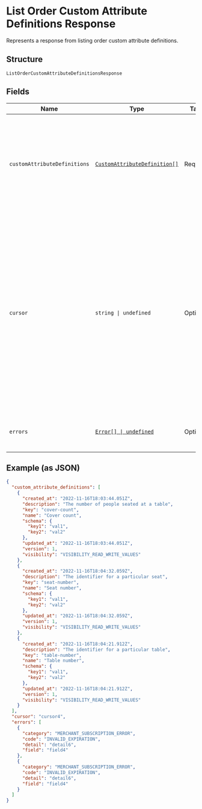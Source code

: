 <!-- Optimized: 2025-10-06 -->
<!-- RPM: 1.6.2.1.1.6.2.1_list-order-custom-attribute-definitions-response_20251006 -->
<!-- Session: E2E RPM DNA Application -->
<!-- AOM: RND (Reggie & Dro) -->
<!-- COI: TECHNOLOGY -->
<!-- RPM: HIGH -->
<!-- ACTION: BUILD -->

# List Order Custom Attribute Definitions Response

Represents a response from listing order custom attribute definitions.

## Structure

`ListOrderCustomAttributeDefinitionsResponse`

## Fields

| Name | Type | Tags | Description |
|  --- | --- | --- | --- |
| `customAttributeDefinitions` | [`CustomAttributeDefinition[]`](../../doc/models/custom-attribute-definition.md) | Required | The retrieved custom attribute definitions. If no custom attribute definitions are found, Square returns an empty object (`{}`). |
| `cursor` | `string \| undefined` | Optional | The cursor to provide in your next call to this endpoint to retrieve the next page of results for your original request.<br>This field is present only if the request succeeded and additional results are available.<br>For more information, see [Pagination](https://developer.squareup.com/docs/working-with-apis/pagination).<br>**Constraints**: *Minimum Length*: `1` |
| `errors` | [`Error[] \| undefined`](../../doc/models/error.md) | Optional | Any errors that occurred during the request. |

## Example (as JSON)

```json
{
  "custom_attribute_definitions": [
    {
      "created_at": "2022-11-16T18:03:44.051Z",
      "description": "The number of people seated at a table",
      "key": "cover-count",
      "name": "Cover count",
      "schema": {
        "key1": "val1",
        "key2": "val2"
      },
      "updated_at": "2022-11-16T18:03:44.051Z",
      "version": 1,
      "visibility": "VISIBILITY_READ_WRITE_VALUES"
    },
    {
      "created_at": "2022-11-16T18:04:32.059Z",
      "description": "The identifier for a particular seat",
      "key": "seat-number",
      "name": "Seat number",
      "schema": {
        "key1": "val1",
        "key2": "val2"
      },
      "updated_at": "2022-11-16T18:04:32.059Z",
      "version": 1,
      "visibility": "VISIBILITY_READ_WRITE_VALUES"
    },
    {
      "created_at": "2022-11-16T18:04:21.912Z",
      "description": "The identifier for a particular table",
      "key": "table-number",
      "name": "Table number",
      "schema": {
        "key1": "val1",
        "key2": "val2"
      },
      "updated_at": "2022-11-16T18:04:21.912Z",
      "version": 1,
      "visibility": "VISIBILITY_READ_WRITE_VALUES"
    }
  ],
  "cursor": "cursor4",
  "errors": [
    {
      "category": "MERCHANT_SUBSCRIPTION_ERROR",
      "code": "INVALID_EXPIRATION",
      "detail": "detail6",
      "field": "field4"
    },
    {
      "category": "MERCHANT_SUBSCRIPTION_ERROR",
      "code": "INVALID_EXPIRATION",
      "detail": "detail6",
      "field": "field4"
    }
  ]
}
```
